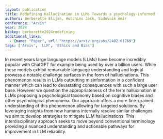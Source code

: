 ```yaml
---
layout: publication
title: Redefining Hallucination in LLMs Towards a psychology-informed framework for mitigating misinformation
authors: Berberette Elijah, Hutchins Jack, Sadovnik Amir
conference: "Arxiv"
year: 2024
bibkey: berberette2024redefining
additional_links:
  - {name: "Paper", url: "https://arxiv.org/abs/2402.01769"}
tags: ['Arxiv', 'LLM', 'Ethics and Bias']
---
```

In recent years large language models (LLMs) have become incredibly popular with ChatGPT for example being used by over a billion users. While these models exhibit remarkable language understanding and logical prowess a notable challenge surfaces in the form of hallucinations. This phenomenon results in LLMs outputting misinformation in a confident manner which can lead to devastating consequences with such a large user base. However we question the appropriateness of the term hallucination in LLMs proposing a psychological taxonomy based on cognitive biases and other psychological phenomena. Our approach offers a more fine-grained understanding of this phenomenon allowing for targeted solutions. By leveraging insights from how humans internally resolve similar challenges we aim to develop strategies to mitigate LLM hallucinations. This interdisciplinary approach seeks to move beyond conventional terminology providing a nuanced understanding and actionable pathways for improvement in LLM reliability.
